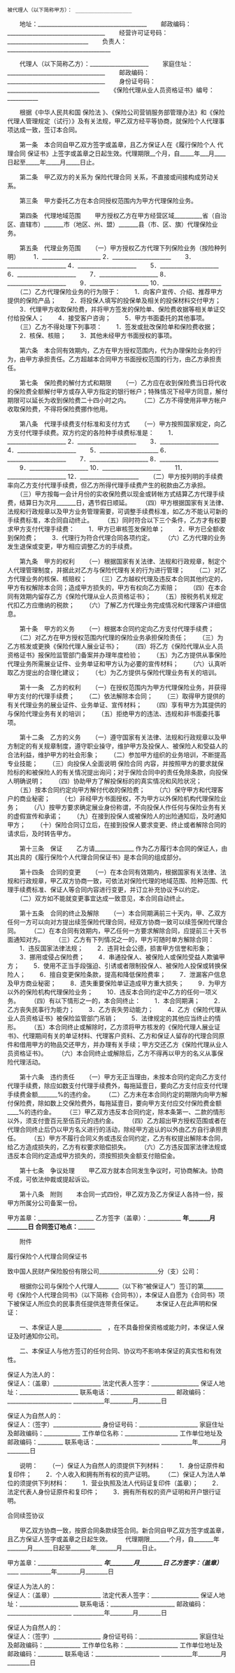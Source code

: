 
 


    被代理人（以下简称甲方）： __________________
　　地址：_______________________________________
　　邮政编码：___________________________________
　　经营许可证号码：_____________________________
　　负责人：_____________________________________


　　代理人（以下简称乙方）：_____________________
　　家庭住址：___________________________________
　　邮政编码：___________________________________
　　身份证号码：_________________________________
　　《保险代理从业人员资格证书》编号：___________


　　根据《中华人民共和国
保险法
》、《保险公司营销服务部管理办法》和《保险代理人管理规定（试行）》及有关法规，甲乙双方经平等协商，就保险个人代理事项达成一致，签订本合同。


　　第一条　本合同自甲乙双方签字或盖章，且乙方保证人在《履行保险个人
代理合同
保证书》上签字或盖章之日起生效。代理期限__个月，自_____年___月____日起至_____年_____月_____日止。


　　第二条　甲乙双方的关系为
保险代理合同
关系，不直接或间接构成劳动关系。


　　第三条　甲方委托乙方在本合同授权范围内为甲方代理保险业务。


　　第四条　代理地域范围
　　甲方授权乙方在甲方经营区域__________省（自治区、直辖市）_______市（地区、州、盟）_______县（市、区、旗）代理保险业务。


　　第五条　代理业务范围
　　（一）甲方授权乙方代理下列保险业务（按险种列明）
　　1．_____________________ 2．_____________________
　　3．_____________________ 4．_____________________
　　5．_____________________ 6．_____________________
　　7．_____________________ 8．_____________________
　　9．_____________________ 10．_____________________
　　（二）乙方代理保险业务的行为限于：
　　1．向客户宣传、介绍、推荐甲方提供的保险产品；
　　2．将投保人填写的投保单及相关的投保材料交付甲方；
　　3．代理甲方收取保险费，并将甲方签发的保险单、保险费收据等相关单证交付给投保人；
　　4．接受客户咨询；
　　5．甲方书面委托的其他事项。
　　（三）乙方不得处理下列事项：
　　1．签发或批改保险单和保险费收据；
　　2．核保、核赔；
　　3．其他未经甲方书面授权的事项。


　　第六条　本合同有效期内，乙方在甲方授权范围内，代为办理保险业务的行为，由甲方承担责任。乙方超越本合同甲方书面授权范围的行为，由乙方承担责任。


　　第七条　保险费的解付方式和期限
　　（一）乙方应在收到保险费当日将代收的保险费全额解付甲方或存入甲方指定的银行帐户；特殊情况下经甲方同意，解付期限可以延长为收到保险费二十四小时之内。
　　（二）乙方不得使用非甲方帐户收取保险费，不得将保险费挪作他用。


　　第八条　代理手续费支付标准和支付方式
　　（一）甲方按照国家规定，向乙方支付代理手续费。双方约定的各险种手续费标准是：
　　1．_____________________   2．_____________________
　　3．_____________________   4．_____________________
　　5．_____________________   6．_____________________
　　7．_____________________   8．_____________________
　　9．_____________________  10．_____________________
　　11．_____________________ 12．_____________________
　　（二）甲方按列明的手续费率向乙方支付代理手续费，但乙方所得代理手续费产生的税款由乙方承担。
　　（三）甲方按每一会计月份的实收保险费以现金或转帐方式结算乙方代理手续费，结算日为次月_______日，遇节假日顺延。
　　（四）甲方根据国家有关法律、法规和行政规章以及甲方业务管理需要，可调整手续费标准，如乙方不能认可新的手续费标准，本合同自动终止。
　　（五）同时符合以下三个条件，乙方才有权要求甲方支付代理手续费：
　　1．甲方已审核签发保险单；
　　2．甲方已全额收到保险费；
　　3．代理行为符合代理合同各项约定。
　　（六）乙方代理的业务发生退保或变更，甲方相应调整乙方的手续费。


　　第九条　甲方的权利
　　（一）根据国家有关法律、法规和行政规章，制定个人代理管理制度，并据此对乙方与保险代理有关的行为进行管理；
　　（二）对乙方代理业务的核保、核赔权；
　　（三）乙方越权代理及违反本合同其他约定的，甲方有权解除本合同；造成甲方损失的，甲方有权向乙方索赔；
　　（四）在本合同有效期内留存乙方《保险代理从业人员资格证书》；
　　（五）按税务机关规定代扣乙方应缴纳的税款；
　　（六）了解乙方代理业务完成情况和代理客户详细信息。


　　第十条　甲方的义务
　　（一）根据本合同约定向乙方支付代理手续费；
　　（二）对乙方在甲方授权范围内代理的保险业务承担保险责任；
　　（三）为乙方核发或更换《保险代理人展业证书》；
　　（四）将乙方《保险代理从业人员资格证书》报保险监管部门备案并办理年度检验；
　　（五）为乙方提供从事保险代理业务所需展业证件、业务单证和甲方认为必要的宣传材料；
　　（六）认真听取乙方提出的合理化建议；
　　（七）为乙方提供与保险代理业务有关的培训。


　　第十一条　乙方的权利
　　（一）在授权范围内为甲方代理保险业务，并获得甲方支付的代理手续费；
　　（二）依法解除本合同；
　　（三）取得甲方提供的有关代理业务的展业证件、业务单证、宣传材料；
　　（四）享有甲方为其提供的与保险代理业务有关的培训；
　　（五）拒绝甲方的违法、违规和非书面委托事项。


　　第十二条　乙方的义务
　　（一）遵守国家有关法律、法规和行政规章以及甲方制定的有关规章制度，遵守职业操守，维护甲方及投保人、被保险人和受益人的合法利益，维护甲方的社会形象；
　　（二）参加甲方组织的业务培训，不断提高专业技能；
　　（三）向投保人全面说明
保险合同
内容，并按照甲方的要求就保险标的和被保险人的有关情况提出询问；对于保险合同中的责任免除条款，向投保人明确说明；
　　（四）协助甲方了解投保标的的真实情况和风险状况；
　　（五）按本合同约定向甲方解付代收的保险费；
　　（六）保守甲方和代理客户的商业秘密；
　　（七）非经甲方书面授权，不为甲方以外保险机构代理保险业务；
　　（八）按甲方要求确定展业身份称谓，不向投保人作任何与保险业务有关的虚假宣传和承诺；
　　（九）在接到投保人或被保险人的出险通知后，及时通知甲方；
　　（十）保险合同订立后，在接到投保人要求变更、终止或者解除合同的请求后，及时转告甲方。


　　第十三条　保证
　　乙方请______________ 作为乙方履行本合同的保证人，由其出具的《履行保险个人代理合同保证书》是本合同的组成部分。


　　第十四条　合同的变更
　　（一）在本合同有效期内，根据国家有关法律、法规和行政规章，甲乙双方协商一致，可依法对保险代理的地域范围、险种范围、代理手续费标准、保证人等合同内容进行变更，并订立补充协议予以约定。
　　（二）双方如不能就变更事宜达成一致意见，本合同自动终止。


　　第十五条　合同的终止及解除
　　（一）本合同期满前三十天内，甲、乙双方任何一方可以向对方提出续签保险代理合同，经双方协商一致可以续签保险代理合同。
　　（二）在本合同有效期内，甲乙任何一方要求解除合同，应提前三十天书面通知对方。
　　（三）乙方有下列情况之一的，甲方可随时单方解除合同：
　　1．违反国家法律法规；
　　2．违背社会公德，损害甲方信誉和形象；
　　3．挪用或侵占保险费；
　　4．串通投保人、被保险人或保险受益人欺骗甲方；
　　5．使用不正当手段强迫、引诱或者限制投保人、被保险人投保或转换保险人；
　　6．擅自变更保险条款，提高和降低保险费率；
　　7．泄漏客户信息及甲方商业秘密；
　　8．遗失重要保险单证造成甲方重大损失；
　　9．为甲方以外的保险机构代理保险业务；
　　10．违反本合同约定中乙方的任何一项义务。
　　（四）有以下情形之一的，本合同终止：
　　1．本合同期满；
　　2．乙方丧失民事行为能力；
　　3．乙方丧失劳动能力；
　　4．乙方《保险代理从业人员资格证书》被保险监管部门吊销；
　　5．法律规定的其他应当终止的情形。
　　（五）本合同终止或解除时，乙方须将甲方核发的《保险代理人展业证书》、代理期间有关的单证材料、代理客户资料、乙方和保证人留存的代理合同原件和借用甲方的物品交还甲方，并办理有关手续；甲方交还乙方《保险代理从业人员资格证书》。
　　（六）本合同终止或解除后，乙方不得再以甲方的名义从事保险代理活动。


　　第十六条　违约责任
　　（一）甲方无正当理由，未按本合同约定向乙方支付代理手续费，除应如数支付代理手续费外，每拖延壹日，要向乙方支付应支付代理手续费金额_______%的违约金。
　　（二）乙方未在本合同约定的期限内向甲方解付保险费，除如数上交保险费外，每拖延壹日，要向甲方支付应交付保险费金额____%的违约金。
　　（三）甲乙双方违反本合同约定，除本条第一、二款的情形以外，须支付壹百元至伍百元的违约金。
　　（四）乙方超出甲方授权范围或者在代理合同终止后仍以甲方名义进行的活动，除经甲方追认的以外由乙方自行承担责任。
　　（五）甲方不履行合同义务或违反合同约定，乙方有权提出解除本合同，给乙方造成损失的，乙方有权要求赔偿损失。
　　（六）乙方违反国家法律法规或违反本合同约定造成甲方损失的，须按照损失金额支付赔偿金。


　　第十七条　争议处理
　　甲乙双方就本合同发生争议时，可协商解决。协商不成，可依法仲裁或提起诉讼。


　　第十八条　附则
　　本合同一式四份，甲乙双方及乙方保证人各持一份，报甲方所属分公司备案一份。


 


甲方盖章：____________________
乙方签字（盖章）：____________
__________年_______月_______日
合同签订地点：________________


　　附件


 履行保险个人代理合同保证书


致中国人民财产保险股份有限公司_____________________分（支）公司：


　　根据你公司与保险个人代理人_______（以下称“被保证人”）签订的第_______号《保险个人代理合同书》（以下简称《合同书》），本保证人自愿为《合同书》项下被保证人所应负的民事责任提供连带责任保证。
　　本保证人在此声明和保证：


　　一、本保证人是______________　，在不具备担保资格或能力时，本保证人保证及时通知你公司。


　　二、本保证人与他方签订的任何合同、协议均不影响本保证的真实性和有效性。


 


保证人为法人的：                  
保证人：（盖章）_________________
法定代表人签字：_________________
保证人地址：_____________________
联系电话：_______________________
邮政编码：_______________________
___________年________月________日


保证人为自然人的：                
保证人：（签字）_________________
身份证号码：_____________________
家庭住址及邮政编码：_____________
工作单位名称：___________________
工作单位地址及邮政编码：_________
联系电话：_______________________
___________年________月________日


　　说明：
　　（一）保证人为自然人的须提供下列材料：
　　1．身份证原件和复印件；
　　2．个人收入和拥有所有权的资产证明。
　　（二）保证人为法人单位的须提供下列材料：
　　1．营业执照及法人代码证复印件（盖章）；
　　2．法定代表人身份证原件和复印件；
　　3．拥有所有权的资产证明和开户银行证明。


合同续签协议


　　甲乙双方协商一致，按原合同条款续签合同。新合同自甲乙双方签字或盖章，且乙方保证人签字或盖章之日起生效。
　　代理期限_______个月，自_______年_______月_______日起至_______年_______月_______日止。


 


甲方盖章：_______________________
___________年________月________日
乙方签字：（盖章）_______________
___________年________月________日


保证人为法人的：                  
保证人：（盖章）_________________
法定代表人签字：_________________
保证人地址：_____________________
联系电话：_______________________
邮政编码：_______________________
___________年________月________日


保证人为自然人的：                
保证人：（签字）_________________
身份证号码：_____________________
家庭住址及邮政编码：_____________
工作单位名称：___________________
工作单位地址及邮政编码：_________
联系电话：_______________________
___________年________月________日
 


 

 
 
 
 
 
  


  
 

  


  


  
 
 
 
 

